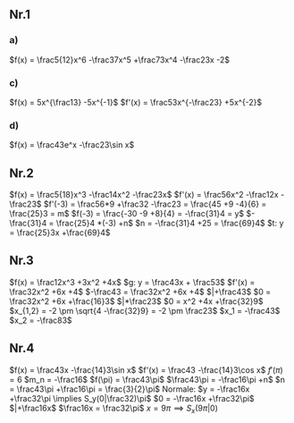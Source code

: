 ## Nr.1
### a)
$f(x) = \frac5{12}x^6 -\frac37x^5 +\frac73x^4 -\frac23x -2$

### c)
$f(x) = 5x^{\frac13} -5x^{-1}$
$f'(x) = \frac53x^{-\frac23} +5x^{-2}$

### d)
$f(x) = \frac43e^x -\frac23\sin x$

## Nr.2
$f(x) = \frac5{18}x^3 -\frac14x^2 -\frac23x$
$f'(x) = \frac56x^2 -\frac12x -\frac23$
$f'(-3) = \frac56*9 +\frac32 -\frac23 = \frac{45 +9 -4}{6} = \frac{25}3 = m$
$f(-3) = \frac{-30 -9 +8}{4} = -\frac{31}4 = y$
$-\frac{31}4 = \frac{25}4 *(-3) +n$
$n = -\frac{31}4 +25 = \frac{69}4$
$t: y = \frac{25}3x +\frac{69}4$

## Nr.3
$f(x) = \frac12x^3 +3x^2 +4x$
$g: y = \frac43x + \frac53$
$f'(x) = \frac32x^2 +6x +4$
$-\frac43 = \frac32x^2 +6x +4$ $|+\frac43$
$0 = \frac32x^2 +6x +\frac{16}3$ $|*\frac23$
$0 = x^2 +4x +\frac{32}9$
$x_{1,2} = -2 \pm \sqrt{4 -\frac{32}9} = -2 \pm \frac23$
$x_1 = -\frac43$
$x_2 = -\frac83$

## Nr.4
$f(x) = \frac43x -\frac{14}3\sin x$
$f'(x) = \frac43 -\frac{14}3\cos x$
$f'(\pi) = 6$
$m_n = -\frac16$
$f(\pi) = \frac43\pi$
$\frac43\pi = -\frac16\pi +n$
$n = \frac43\pi +\frac16\pi = \frac{3}{2}\pi$
Normale: $y = -\frac16x +\frac32\pi \implies S_y(0|\frac32)\pi$
$0 = -\frac16x +\frac32\pi$ $|+\frac16x$
$\frac16x = \frac32\pi$
$x = 9\pi \implies S_x(9\pi|0)$

